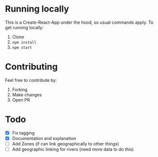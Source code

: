 # Running locally
This is a Create-React-App under the hood, so usual commands apply. To get running locally:
1. Clone
2. `npm install`
3. `npm start`

# Contributing
Feel free to contribute by:
1. Forking
2. Make changes
3. Open PR

# Todo
- [x] Fix tagging
- [x] Documentation and explanation
- [ ] Add Zones (if can link geographically to other things)
- [ ] Add geographic linking for rivers (need more data to do this)